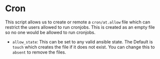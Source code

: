 # Cron
This script allows us to create or remote a `cron/at.allow` file which can restrict the users allowed to run cronjobs. This is created as an empty file so no one would be allowed to run cronjobs.

* `allow_state`: This can be set to any valid ansible state. The Default is `touch` which creates the file if it does not exist. You can change this to `absent` to remove the files.